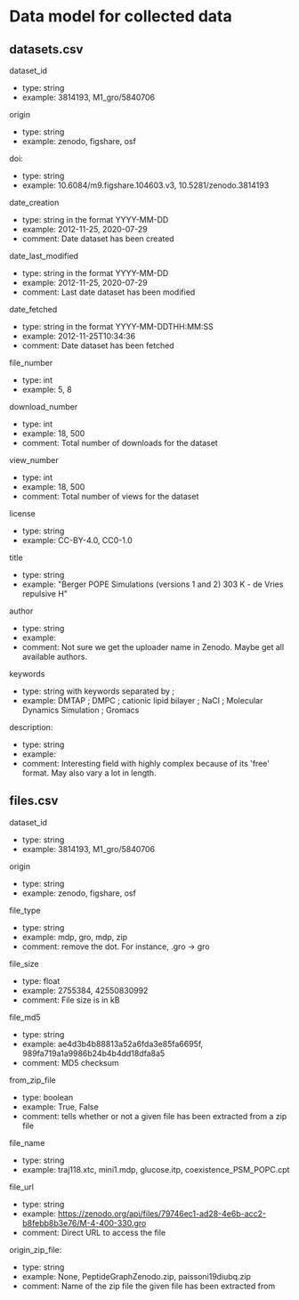# Data model for collected data

## datasets.csv

dataset_id
- type: string
- example: 3814193, M1_gro/5840706

origin
- type: string
- example: zenodo, figshare, osf

doi:
- type: string
- example: 10.6084/m9.figshare.104603.v3, 10.5281/zenodo.3814193

date_creation
- type: string in the format YYYY-MM-DD
- example: 2012-11-25, 2020-07-29
- comment: Date dataset has been created

date_last_modified
- type: string in the format YYYY-MM-DD
- example: 2012-11-25, 2020-07-29
- comment: Last date dataset has been modified

date_fetched
- type: string in the format YYYY-MM-DDTHH:MM:SS
- example: 2012-11-25T10:34:36
- comment: Date dataset has been fetched

file_number
- type: int
- example: 5, 8

download_number
- type: int
- example: 18, 500
- comment: Total number of downloads for the dataset

view_number
- type: int
- example: 18, 500
- comment: Total number of views for the dataset

license
- type: string
- example: CC-BY-4.0, CC0-1.0

title
- type: string
- example: "Berger POPE Simulations (versions 1 and 2) 303 K - de Vries repulsive H"

author
- type: string
- example: 
- comment: Not sure we get the uploader name in Zenodo. Maybe get all available authors.

keywords
- type: string with keywords separated by ;
- example: DMTAP ; DMPC ; cationic lipid bilayer ; NaCl ; Molecular Dynamics Simulation ; Gromacs

description:
- type: string
- example:
- comment: Interesting field with highly complex because of its 'free' format. May also vary a lot in length.

## files.csv

dataset_id
- type: string
- example: 3814193, M1_gro/5840706

origin
- type: string
- example: zenodo, figshare, osf

file_type
- type: string
- example: mdp, gro, mdp, zip
- comment: remove the dot. For instance, .gro -> gro

file_size
- type: float
- example: 2755384, 42550830992
- comment: File size is in kB

file_md5
- type: string
- example: ae4d3b4b88813a52a6fda3e85fa6695f, 989fa719a1a9986b24b4b4dd18dfa8a5
- comment: MD5 checksum

from_zip_file
- type: boolean
- example: True, False
- comment: tells whether or not a given file has been extracted from a zip file

file_name
- type: string
- example: traj118.xtc, mini1.mdp, glucose.itp, coexistence_PSM_POPC.cpt

file_url
- type: string
- example: https://zenodo.org/api/files/79746ec1-ad28-4e6b-acc2-b8febb8b3e76/M-4-400-330.gro
- comment: Direct URL to access the file

origin_zip_file:
- type: string
- example: None, PeptideGraphZenodo.zip, paissoni19diubq.zip
- comment: Name of the zip file the given file has been extracted from


